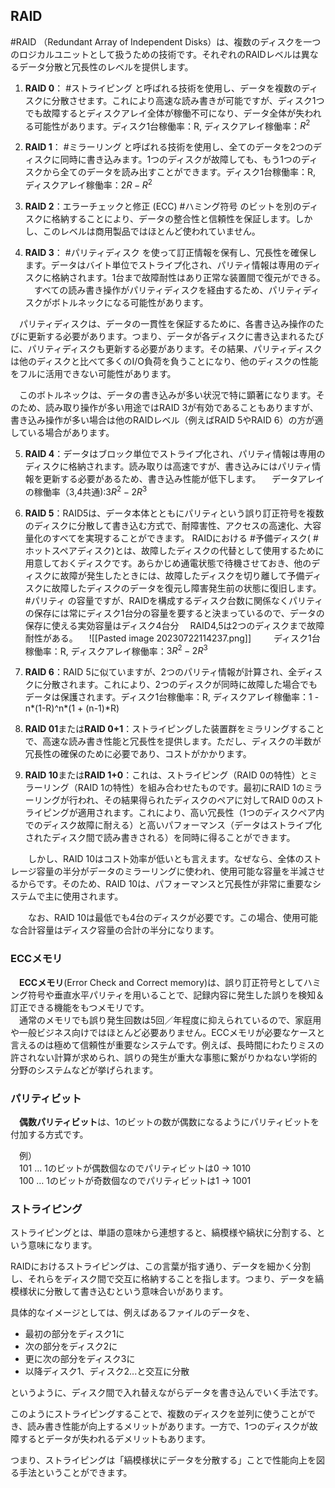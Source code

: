 ## RAID
#RAID （Redundant Array of Independent Disks）は、複数のディスクを一つのロジカルユニットとして扱うための技術です。それぞれのRAIDレベルは異なるデータ分散と冗長性のレベルを提供します。

1. **RAID 0**： #ストライピング と呼ばれる技術を使用し、データを複数のディスクに分散させます。これにより高速な読み書きが可能ですが、ディスク1つでも故障するとディスクアレイ全体が稼働不可になり、データ全体が失われる可能性があります。ディスク1台稼働率：R, ディスクアレイ稼働率：$R^2$

2. **RAID 1**： #ミラーリング と呼ばれる技術を使用し、全てのデータを2つのディスクに同時に書き込みます。1つのディスクが故障しても、もう1つのディスクから全てのデータを読み出すことができます。ディスク1台稼働率：R, ディスクアレイ稼働率：$2R-R^2$

3. **RAID 2**：エラーチェックと修正 (ECC) #ハミング符号  のビットを別のディスクに格納することにより、データの整合性と信頼性を保証します。しかし、このレベルは商用製品ではほとんど使われていません。

4. **RAID 3**： #パリティディスク を使って訂正情報を保有し、冗長性を確保します。データはバイト単位でストライプ化され、パリティ情報は専用のディスクに格納されます。1台まで故障耐性はあり正常な装置間で復元ができる。
　すべての読み書き操作がパリティディスクを経由するため、パリティディスクがボトルネックになる可能性があります。

　パリティディスクは、データの一貫性を保証するために、各書き込み操作のたびに更新する必要があります。つまり、データが各ディスクに書き込まれるたびに、パリティディスクも更新する必要があります。その結果、パリティディスクは他のディスクと比べて多くのI/O負荷を負うことになり、他のディスクの性能をフルに活用できない可能性があります。

　このボトルネックは、データの書き込みが多い状況で特に顕著になります。そのため、読み取り操作が多い用途ではRAID 3が有効であることもありますが、書き込み操作が多い場合は他のRAIDレベル（例えばRAID 5やRAID 6）の方が適している場合があります。

5. **RAID 4**：データはブロック単位でストライプ化され、パリティ情報は専用のディスクに格納されます。読み取りは高速ですが、書き込みにはパリティ情報を更新する必要があるため、書き込み性能が低下します。
　データアレイの稼働率（3,4共通):$3R^2-2R^3$

6. **RAID 5**：RAID5は、データ本体とともにパリティという誤り訂正符号を複数のディスクに分散して書き込む方式で、耐障害性、アクセスの高速化、大容量化のすべてを実現することができます。
   RAIDにおける #予備ディスク( #ホットスペアディスク)とは、故障したディスクの代替として使用するために用意しておくディスクです。あらかじめ通電状態で待機させておき、他のディスクに故障が発生したときには、故障したディスクを切り離して予備ディスクに故障したディスクのデータを復元し障害発生前の状態に復旧します。
   #パリティ の容量ですが、RAIDを構成するディスク台数に関係なくパリティの保存には常にディスク1台分の容量を要すると決まっているので、データの保存に使える実効容量はディスク4台分
 　RAID4,5は2つのディスクまで故障耐性がある。
 　![[Pasted image 20230722114237.png]]
 　
　ディスク1台稼働率：R, ディスクアレイ稼働率：$3R^2-2R^3$

9. **RAID 6**：RAID 5に似ていますが、2つのパリティ情報が計算され、全ディスクに分散されます。これにより、2つのディスクが同時に故障した場合でもデータは保護されます。ディスク1台稼働率：R, ディスクアレイ稼働率：1 - n*(1-R)^n*(1 + (n-1)*R)

10. **RAID 01**または**RAID 0+1**：ストライピングした装置群をミラリングすることで、高速な読み書き性能と冗長性を提供します。ただし、ディスクの半数が冗長性の確保のために必要であり、コストがかかります。

11. **RAID 10**または**RAID 1+0**：これは、ストライピング（RAID 0の特性）とミラーリング（RAID 1の特性）を組み合わせたものです。最初にRAID 1のミラーリングが行われ、その結果得られたディスクのペアに対してRAID 0のストライピングが適用されます。これにより、高い冗長性（1つのディスクペア内でのディスク故障に耐える）と高いパフォーマンス（データはストライプ化されたディスク間で読み書きされる）を同時に得ることができます。

　　しかし、RAID 10はコスト効率が低いとも言えます。なぜなら、全体のストレージ容量の半分がデータのミラーリングに使われ、使用可能な容量を半減させるからです。そのため、RAID 10は、パフォーマンスと冗長性が非常に重要なシステムで主に使用されます。

　　なお、RAID 10は最低でも4台のディスクが必要です。この場合、使用可能な合計容量はディスク容量の合計の半分になります。

### ECCメモリ
　**ECCメモリ**(Error Check and Correct memory)は、誤り訂正符号としてハミング符号や垂直水平パリティを用いることで、記録内容に発生した誤りを検知＆訂正できる機能をもつメモリです。  
　通常のメモリでも誤り発生回数は5回／年程度に抑えられているので、家庭用や一般ビジネス向けではほとんど必要ありません。ECCメモリが必要なケースと言えるのは極めて信頼性が重要なシステムです。例えば、長時間にわたりミスの許されない計算が求められ、誤りの発生が重大な事態に繋がりかねない学術的分野のシステムなどが挙げられます。

### パリティビット
　**偶数パリティビット**は、1のビットの数が偶数になるようにパリティビットを付加する方式です。  
  
　例）  
　101 … 1のビットが偶数個なのでパリティビットは0 → 1010  
　100 … 1のビットが奇数個なのでパリティビットは1 → 1001  

### ストライピング
ストライピングとは、単語の意味から連想すると、縞模様や縞状に分割する、という意味になります。

RAIDにおけるストライピングは、この言葉が指す通り、データを細かく分割し、それらをディスク間で交互に格納することを指します。つまり、データを縞模様状に分散して書き込むという意味合いがあります。

具体的なイメージとしては、例えばあるファイルのデータを、

- 最初の部分をディスク1に
- 次の部分をディスク2に
- 更に次の部分をディスク3に
- 以降ディスク1、ディスク2...と交互に分散

というように、ディスク間で入れ替えながらデータを書き込んでいく手法です。

このようにストライピングすることで、複数のディスクを並列に使うことができ、読み書き性能が向上するメリットがあります。一方で、1つのディスクが故障するとデータが失われるデメリットもあります。

つまり、ストライピングは「縞模様状にデータを分散する」ことで性能向上を図る手法ということができます。
